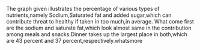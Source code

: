 The graph given illustrates the percentage of various types of nutrients,namely Sodium,Saturated fat and added sugar,which can contribute threat to healthy if taken in too much,in average.
What come first are the sodium and saturate fat,which look almost same in the contribution among meals and snacks.Dinner takes up the largest place in both,which are 43 percent and 37 percent,respectively.whatsmore 